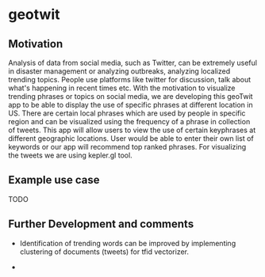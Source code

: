 # geotwit

## Motivation
Analysis of data from social media, such as Twitter, can be extremely useful in disaster management or analyzing outbreaks, analyzing localized trending topics. People use platforms like twitter for discussion, talk about what's happening in recent times etc. With the motivation to visualize trending phrases or topics on social media, we are developing this geoTwit app to be able to display the use of specific phrases at different location in US. There are certain local phrases which are used by people in specific region and can be visualized using the frequency of a phrase in collection of tweets. This app will allow users to view the use of certain keyphrases at different geographic locations. User would be able to enter their own list of keywords or our app will recommend top ranked phrases. For visualizing the tweets we are using kepler.gl tool. 


## Example use case

TODO

## Further Development and comments

* Identification of trending words can be improved by implementing clustering of documents (tweets) for tfid vectorizer.

* 
